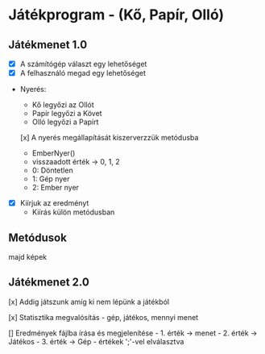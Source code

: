 # Játékprogram - (Kő, Papír, Olló)

## Játékmenet 1.0
- [x] A számítógép választ egy lehetőséget
- [X] A felhasználó megad egy lehetőséget
- Nyerés:
	- Kő legyőzi az Ollót
	- Papír legyőzi a Követ
	- Olló legyőzi a Papírt

	[x] A nyerés megállapítását kiszerverzzük metódusba
	- EmberNyer()
    - visszaadott érték -> 0, 1, 2
    - 0: Döntetlen
    - 1: Gép nyer
    - 2: Ember nyer
- [x] Kiírjuk az eredményt
	- Kiírás külön metódusban

## Metódusok

majd képek

## Játékmenet 2.0
[x] Addig játszunk amíg ki nem lépünk a játékból

[x] Statisztika megvalósítás
	- gép, játékos, mennyi menet

[] Eredmények fájlba írása és megjelenítése
	- 1. érték -> menet
	- 2. érték -> Játékos
	- 3. érték -> Gép
	- értékek ';'-vel elválasztva